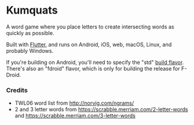 # Kumquats

A word game where you place letters to create intersecting words as quickly as possible.

Built with [Flutter](https://flutter.dev), and runs on Android, iOS, web, macOS, Linux, and probably Windows.

If you're building on Android, you'll need to specify the "std" [build flavor](https://flutter.dev/docs/deployment/flavors). There's also an "fdroid" flavor, which is only for building the release for F-Droid.

### Credits
- TWL06 word list from http://norvig.com/ngrams/
- 2 and 3 letter words from https://scrabble.merriam.com/2-letter-words and https://scrabble.merriam.com/3-letter-words
